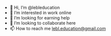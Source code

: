 - 👋 Hi, I’m @lebleducation
- 👀 I’m interested in work online
- 🌱 I’m looking for earning help
- 💞️ I’m looking to collaborate here
- 📫 How to reach me lebl.education@gmail.com

<!---
lebleducation/lebleducation is a ✨ special ✨ repository because its `README.md` (this file) appears on your GitHub profile.
You can click the Preview link to take a look at your changes.
--->
